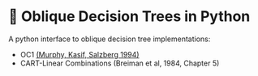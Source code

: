 # :deciduous_tree: Oblique Decision Trees in Python
A python interface to oblique decision tree implementations:

- OC1 [(Murphy, Kasif, Salzberg 1994)](https://arxiv.org/pdf/cs/9408103.pdf)
- CART-Linear Combinations (Breiman et al, 1984, Chapter 5)
